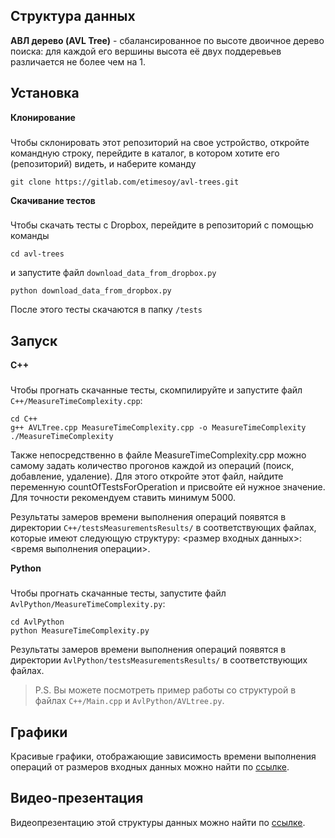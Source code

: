**Структура данных**
-----
**АВЛ дерево (AVL Tree)** - сбалансированное по высоте двоичное дерево поиска: для каждой его вершины высота её двух поддеревьев различается не более чем на 1.

**Установка**
-----
**Клонирование**
###
Чтобы склонировать этот репозиторий на свое устройство, откройте командную строку, перейдите в каталог, в котором хотите его (репозиторий) видеть, и наберите команду
```
git clone https://gitlab.com/etimesoy/avl-trees.git
```
**Скачивание тестов**
###
Чтобы скачать тесты с Dropbox, перейдите в репозиторий с помощью команды
```
cd avl-trees
```
и запустите файл `download_data_from_dropbox.py`
```
python download_data_from_dropbox.py
```
После этого тесты скачаются в папку `/tests`

**Запуск**
-----
**С++**
###
Чтобы прогнать скачанные тесты, скомпилируйте и запустите файл `C++/MeasureTimeComplexity.cpp`:
```
cd C++
g++ AVLTree.cpp MeasureTimeComplexity.cpp -o MeasureTimeComplexity
./MeasureTimeComplexity
```
Также непосредственно в файле MeasureTimeComplexity.cpp можно самому задать количество прогонов каждой из операций (поиск, добавление, удаление). Для этого откройте этот файл, найдите переменную countOfTestsForOperation и присвойте ей нужное значение. Для точности рекомендуем ставить минимум 5000.

Результаты замеров времени выполнения операций появятся в директории `C++/testsMeasurementsResults/` в соответствующих файлах, которые имеют следующую структуру: <размер входных данных>: <время выполнения операции>.

**Python**
###
Чтобы прогнать скачанные тесты, запустите файл `AvlPython/MeasureTimeComplexity.py`:
```
cd AvlPython
python MeasureTimeComplexity.py
```
Результаты замеров времени выполнения операций появятся в директории `AvlPython/testsMeasurementsResults/` в соответствующих файлах.

> P.S. Вы можете посмотреть пример работы со структурой в файлах `C++/Main.cpp` и `AvlPython/AVLtree.py`.

**Графики**
-----
Красивые графики, отображающие зависимость времени выполнения операций от размеров входных данных можно найти по [ссылке](https://docs.google.com/spreadsheets/d/18y4g3hgtcuOwFHHKmVB-YHMnh3D9U0hwcu6IyPxGyco/edit?usp=sharing).

**Видео-презентация**
-----
Видеопрезентацию этой структуры данных можно найти по [ссылке](https://www.youtube.com/watch?v=b2N9YPuPNMw).
